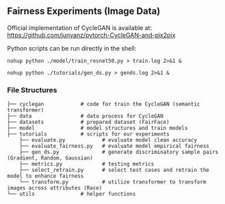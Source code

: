 ## Fairness Experiments (Image Data)

Official implementation of CycleGAN is available at: https://github.com/junyanz/pytorch-CycleGAN-and-pix2pix

Python scripts can be run directly in the shell:  
```shell
nohup python ./model/train_resnet50.py > train.log 2>&1 &
```
```shell
nohup python ./tutorials/gen_ds.py > gends.log 2>&1 &
```

### File Structures 
```shell
├── cyclegan            # code for train the CycleGAN (semantic transformer)
├── data                # data process for CycleGAN
├── datasets            # prepared dataset (FairFace)
├── model               # model structures and train models
├── tutorials           # scripts for our experiments
    ├── evaluate.py            # evaluate model clean accuracy  
    ├── evaluate_fairness.py   # evaluate model empirical fairness
    ├── gen_ds.py              # generate discriminatory sample pairs (Gradient, Random, Gaussian)
    ├── metrics.py             # testing metrics  
    ├── select_retrain.py      # select test cases and retrain the model to enhance fairness
    └── transform.py           # utilize transformer to transform images across attributes (Race)   
└── utils               # helper functions
```

